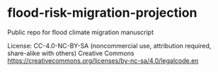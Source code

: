 # flood-risk-migration-projection
Public repo for flood climate migration manuscript

License: CC-4.0-NC-BY-SA (noncommercial use, attribution required, share-alike with others) Creative Commons
https://creativecommons.org/licenses/by-nc-sa/4.0/legalcode.en
